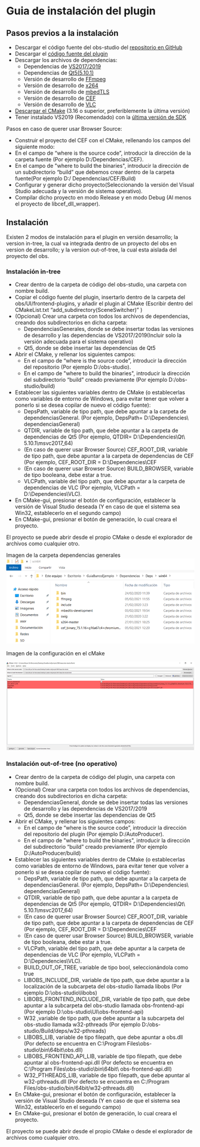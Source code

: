 # Guia de instalación del plugin

## Pasos previos a la instalación

- Descargar el código fuente del obs-studio del [repositorio en GitHub](https://github.com/obsproject/obs-studio)
-	Descargar el [código fuente del plugin](https://github.com/Bryshot/TFG)
- Descargar los archivos de dependencias:
  - Dependencias de [VS2017/2019](https://obsproject.com/downloads/dependencies2017.zip)
  - Dependencias de [Qt5(5.10.1)](https://cdn-fastly.obsproject.com/downloads/Qt_5.10.1.7z)
  - Versión de desarrollo de [FFmpeg](https://www.gyan.dev/ffmpeg/builds/ffmpeg-git-essentials.7z)
  -	Versión de desarrollo de [x264](https://code.videolan.org/videolan/x264/)
  - Versión de desarrollo de [mbedTLS](https://github.com/ARMmbed/mbedtls)
  - Versión de desarrollo de [CEF](https://cef-builds.spotifycdn.com/index.html)
  - Versión de desarrollo de [VLC](https://cdn-fastly.obsproject.com/downloads/vlc.zip)
 -	[Descargar el CMake](https://cmake.org/download/) (3.16 o superior, preferiblemente la última versión)
 -	Tener instalado VS2019 (Recomendado) con la [última versión de SDK](https://developer.microsoft.com/en-us/windows/downloads/windows-10-sdk/)
 
 Pasos en caso de querer usar Browser Source:
 -	Construir el proyecto del CEF con el CMake, rellenando los campos del siguiente modo:
   - En el campo de “where is the source code”, introducir la dirección de la carpeta fuente (Por ejemplo D:/Dependencias/CEF). 
   - En el campo de "where to build the binaries", introducir la dirección de un subdirectorio “build”  que debemos crear dentro de la carpeta fuente(Por ejemplo D:/ Dependencias/CEF/Build)
 -	Configurar y generar dicho proyecto(Seleccionando la versión del Visual Studio adecuada y la versión de sistema operativo).
 - Compilar dicho proyecto en modo Release y en modo Debug (Al menos el proyecto de libcef_dll_wrapper).

## Instalación

Existen 2 modos de instalación para el plugin en versión desarrollo; la version in-tree, la cual va integrada dentro de un proyecto del obs en version de desarrollo; y la version out-of-tree, la cual esta aislada del proyecto del obs.

### Instalación in-tree

* Crear dentro de la carpeta de código del obs-studio, una carpeta con nombre build.
* Copiar el código fuente del plugin, insertarlo dentro de la carpeta del obs/UI/frontend-plugins, y añadir el plugin al CMake (Escribir dentro del CMakeList.txt “add_subdirectory(SceneSwitcher)” )
* (Opcional) Crear una carpeta con todos los archivos de dependencias, creando dos subdirectorios en dicha carpeta:
  *	DependenciasGenerales, donde se debe insertar todas las versiones de desarrollo y las dependencias de VS2017/2019(Incluir solo la versión adecuada para el sistema operativo)
  *	Qt5, donde se debe insertar las dependencias de Qt5 
* Abrir el CMake, y rellenar los siguientes campos:
  *	En el campo de “where is the source code”, introducir la dirección del repositorio (Por ejemplo D:/obs-studio). 
  *	En el campo de "where to build the binaries", introducir la dirección del subdirectorio “build” creado previamente (Por ejemplo D:/obs-studio/build)
* Establecer las siguientes variables dentro de CMake (o establecerlas como variables de entorno de Windows, para evitar tener que volver a ponerlo si se desea copilar de nuevo el código fuente):
  *	DepsPath, variable de tipo path, que debe apuntar a la carpeta de dependenciasGeneral. (Por ejemplo, DepsPath= D:\Dependencies\ dependenciasGeneral)
  *	QTDIR, variable de tipo path, que debe apuntar a la carpeta de dependencias de Qt5 (Por ejemplo, QTDIR= D:\Dependencies\Qt\ 5.10.1\msvc2017_64)
  * (En caso de querer usar Browser Source) CEF_ROOT_DIR, variable de tipo path, que debe apuntar a la carpeta de dependencias de CEF (Por ejemplo, CEF_ROOT_DIR = D:\Dependencies\CEF
  * (En caso de querer usar Browser Source) BUILD_BROWSER, variable de tipo booleana, debe estar a true.
  * VLCPath, variable del tipo path, que debe apuntar a la carpeta de dependencias de VLC (Por ejemplo, VLCPath = D:\Dependencies\VLC).
*	En CMake-gui, presionar el botón de configuración, establecer la versión de Visual Studio deseada (Y en caso de que el sistema sea Win32, establecerlo en el segundo campo)
*	En CMake-gui, presionar el botón de generación, lo cual creara el proyecto.

El proyecto se puede abrir desde el propio CMake o desde el explorador de archivos como cualquier otro.

Imagen de la carpeta dependencias generales
![Dependencias generales](https://github.com/Bryshot/TFG/blob/master/docs/Images/Deps.png)

Imagen de la configuración en el cMake

![Configuración de cMake](https://github.com/Bryshot/TFG/blob/master/docs/Images/cMake.png)


### Instalación out-of-tree (no operativo)
* Crear dentro de la carpeta de código del plugin, una carpeta con nombre build.
* (Opcional) Crear una carpeta con todos los archivos de dependencias, creando dos subdirectorios en dicha carpeta:
  *	DependenciasGeneral, donde se debe insertar todas las versiones de desarrollo y las dependencias de VS2017/2019
  *	Qt5, donde se debe insertar las dependencias de Qt5 
* Abrir el CMake, y rellenar los siguientes campos:
  *	En el campo de “where is the source code”, introducir la dirección del repositorio del plugin (Por ejemplo D:/AutoProducer). 
  *	En el campo de "where to build the binaries", introducir la dirección del subdirectorio “build” creado previamente (Por ejemplo D:/AutoProducer/build)
* Establecer las siguientes variables dentro de CMake (o establecerlas como variables de entorno de Windows, para evitar tener que volver a ponerlo si se desea copilar de nuevo el código fuente):
  *	DepsPath, variable de tipo path, que debe apuntar a la carpeta de dependenciasGeneral. (Por ejemplo, DepsPath= D:\Dependencies\ dependenciasGeneral)
  *	QTDIR, variable de tipo path, que debe apuntar a la carpeta de dependencias de Qt5 (Por ejemplo, QTDIR= D:\Dependencies\Qt\ 5.10.1\msvc2017_64)
  *	(En caso de querer usar Browser Source) CEF_ROOT_DIR, variable de tipo path, que debe apuntar a la carpeta de dependencias de CEF (Por ejemplo, CEF_ROOT_DIR = D:\Dependencies\CEF
  *	(En caso de querer usar Browser Source) BUILD_BROWSER, variable de tipo booleana, debe estar a true.
  *	VLCPath, variable del tipo path, que debe apuntar a la carpeta de dependencias de VLC (Por ejemplo, VLCPath = D:\Dependencies\VLC).
  *	BUILD_OUT_OF_TREE, variable de tipo bool, seleccionándola como true
  *	LIBOBS_INCLUDE_DIR, variable de tipo path, que debe apuntar a la localización de la subcarpeta del obs-studio llamada libobs (Por ejemplo D:\obs-studio\libobs)
  *	LIBOBS_FRONTEND_INCLUDE_DIR, variable de tipo path, que debe apuntar a la subcarpeta del obs-studio llamada obs-frontend-api (Por ejemplo D:\obs-studio\UI\obs-frontend-api)
  *	W32 ,variable de tipo path, que debe apuntar a la subcarpeta del obs-studio llamada w32-pthreads (Por ejemplo D:/obs-studio/Build/deps/w32-pthreads)
  *	LIBOBS_LIB, variable de tipo filepath, que debe apuntar a obs.dll (Por defecto se encuentra en C:\Program Files\obs-studio\bin\64bit\obs.dll)
  *	LIBOBS_FRONTEND_API_LIB, variable de tipo filepath, que debe apuntar al obs-frontend-api.dll (Por defecto se encuentra en C:\Program Files\obs-studio\bin\64bit\ obs-frontend-api.dll)
  *	W32_PTHREADS_LIB, variable de tipo filepath, que debe apuntar al w32-pthreads.dll (Por defecto se encuentra en C:/Program Files/obs-studio/bin/64bit/w32-pthreads.dll)
* En CMake-gui, presionar el botón de configuración, establecer la versión de Visual Studio deseada (Y en caso de que el sistema sea Win32, establecerlo en el segundo campo)
* En CMake-gui, presionar el botón de generación, lo cual creara el proyecto.

El proyecto se puede abrir desde el propio CMake o desde el explorador de archivos como cualquier otro.

